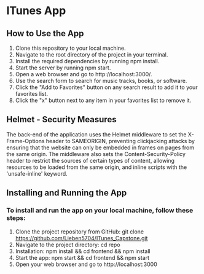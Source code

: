 # ITunes App


## How to Use the App

1. Clone this repository to your local machine.
2. Navigate to the root directory of the project in your terminal.
3. Install the required dependencies by running npm install.
4. Start the server by running npm start.
5. Open a web browser and go to http://localhost:3000/.
6. Use the search form to search for music tracks, books, or software.
7. Click the "Add to Favorites" button on any search result to add it to your favorites list.
8. Click the "x" button next to any item in your favorites list to remove it.

## Helmet - Security Measures

The back-end of the application uses the Helmet middleware to set the X-Frame-Options header to SAMEORIGIN, preventing clickjacking attacks by ensuring that the website can only be embedded in frames on pages from the same origin. The middleware also sets the Content-Security-Policy header to restrict the sources of certain types of content, allowing resources to be loaded from the same origin, and inline scripts with the 'unsafe-inline' keyword.


## Installing and Running the App
### To install and run the app on your local machine, follow these steps:

1. Clone the project repository from GitHub: git clone https://github.com/Lieben5704/ITunes_Capstone.git
2. Navigate to the project directory: cd repo
3. Installation: npm install && cd frontend && npm install
3. Start the app: npm start && cd frontend && npm start
4. Open your web browser and go to http://localhost:3000


